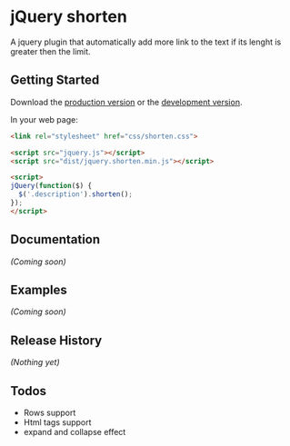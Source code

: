 # jQuery shorten

A jquery plugin that automatically add more link to the text if its lenght is greater then the limit.

## Getting Started
Download the [production version][min] or the [development version][max].

[min]: https://raw.github.com/root/jquery-shorten/master/dist/shorten.min.js
[max]: https://raw.github.com/root/jquery-shorten/master/dist/shorten.js

In your web page:

```html
<link rel="stylesheet" href="css/shorten.css">

<script src="jquery.js"></script>
<script src="dist/jquery.shorten.min.js"></script>

<script>
jQuery(function($) {
  $('.description').shorten(); 
});
</script>
```

## Documentation
_(Coming soon)_

## Examples
_(Coming soon)_

## Release History
_(Nothing yet)_

## Todos
* Rows support
* Html tags support
* expand and collapse effect